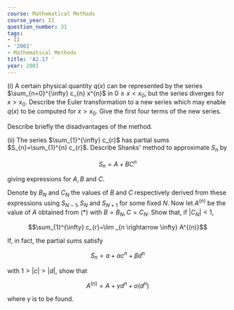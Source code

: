 ```yaml
---
course: Mathematical Methods
course_year: II
question_number: 31
tags:
- II
- '2001'
- Mathematical Methods
title: 'A2.17 '
year: 2001
---
```



(i) A certain physical quantity $q(x)$ can be represented by the series $\sum_{n=0}^{\infty} c_{n} x^{n}$ in $0 \leqslant x<x_{0}$, but the series diverges for $x>x_{0}$. Describe the Euler transformation to a new series which may enable $q(x)$ to be computed for $x>x_{0}$. Give the first four terms of the new series.

Describe briefly the disadvantages of the method.

(ii) The series $\sum_{1}^{\infty} c_{r}$ has partial sums $S_{n}=\sum_{1}^{n} c_{r}$. Describe Shanks' method to approximate $S_{n}$ by

$$S_{n}=A+B C^{n}$$

giving expressions for $A, B$ and $C$.

Denote by $B_{N}$ and $C_{N}$ the values of $B$ and $C$ respectively derived from these expressions using $S_{N-1}, S_{N}$ and $S_{N+1}$ for some fixed $N$. Now let $A^{(n)}$ be the value of $A$ obtained from $(*)$ with $B=B_{N}, C=C_{N}$. Show that, if $\left|C_{N}\right|<1$,

$$\sum_{1}^{\infty} c_{r}=\lim _{n \rightarrow \infty} A^{(n)}$$

If, in fact, the partial sums satisfy

$$S_{n}=a+\alpha c^{n}+\beta d^{n}$$

with $1>|c|>|d|$, show that

$$A^{(n)}=A+\gamma d^{n}+o\left(d^{n}\right)$$

where $\gamma$ is to be found.